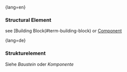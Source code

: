 {lang=en}
### Structural Element

see [Building Block(#term-building-block) or [Component](#term-component)


{lang=de}
### Strukturelement

Siehe *Baustein* oder *Komponente*


